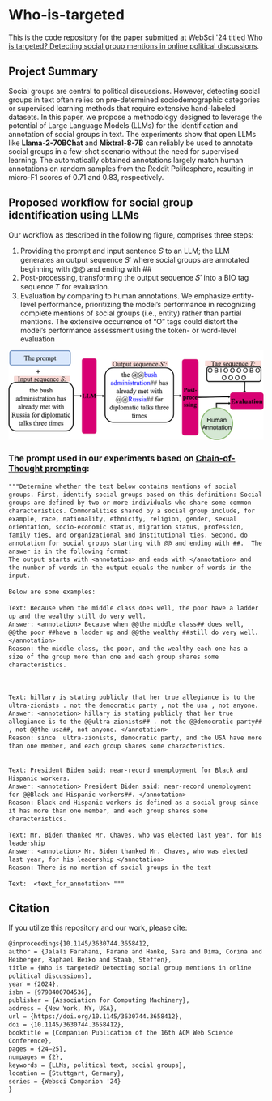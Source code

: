# Who-is-targeted
This is the code repository for the paper submitted at WebSci '24 titled [Who is targeted? Detecting social group mentions in online political discussions](https://dl.acm.org/doi/10.1145/3630744.3658412).


## Project Summary

Social groups are central to political discussions. However, detecting social groups in text often relies on pre-determined sociodemographic categories or supervised learning methods that require extensive hand-labeled datasets. In this paper, we propose a methodology designed to leverage the potential of Large Language Models (LLMs) for the identification and annotation of social groups in text. The experiments show that open LLMs like **Llama-2-70BChat** and **Mixtral-8-7B** can reliably be used to annotate social groups in a few-shot scenario without the need for supervised learning. The automatically obtained annotations largely match human annotations on random samples from the Reddit Politosphere, resulting
in micro-F1 scores of 0.71 and 0.83, respectively.

## Proposed workflow for social group identification using LLMs
Our workflow as described in the following figure, comprises three steps:
1. Providing the prompt and input sentence 𝑆 to an LLM; the LLM generates an output sequence 𝑆′ where social groups are annotated beginning with @@ and ending with ##
2. Post-processing, transforming the output sequence 𝑆′ into a BIO tag sequence 𝑇 for evaluation.
3. Evaluation by comparing to human annotations. We emphasize entity-level performance, prioritizing the model’s performance in recognizing complete mentions of social groups
(i.e., entity) rather than partial mentions. The extensive occurrence of “O” tags could distort the model’s performance
assessment using the token- or word-level evaluation

![screen](websci24.drawio.png)



### The prompt used in our experiments based on [Chain-of-Thought prompting](https://arxiv.org/pdf/2201.11903):

 ````              
"""Determine whether the text below contains mentions of social groups. First, identify social groups based on this definition: Social groups are defined by two or more individuals who share some common characteristics. Commonalities shared by a social group include, for example, race, nationality, ethnicity, religion, gender, sexual orientation, socio-economic status, migration status, profession, family ties, and organizational and institutional ties. Second, do annotation for social groups starting with @@ and ending with ##.  The answer is in the following format:
The output starts with <annotation> and ends with </annotation> and the number of words in the output equals the number of words in the input.  

Below are some examples:

Text: Because when the middle class does well, the poor have a ladder up and the wealthy still do very well. 
Answer: <annotation> Because when @@the middle class## does well, @@the poor ##have a ladder up and @@the wealthy ##still do very well. </annotation>
Reason: the middle class, the poor, and the wealthy each one has a size of the group more than one and each group shares some characteristics.



Text: hillary is stating publicly that her true allegiance is to the ultra-zionists . not the democratic party , not the usa , not anyone. 
Answer: <annotation> hillary is stating publicly that her true allegiance is to the @@ultra-zionists## . not the @@democratic party## , not @@the usa##, not anyone. </annotation> 
Reason: since  ultra-zionists, democratic party, and the USA have more than one member, and each group shares some characteristics.


Text: President Biden said: near-record unemployment for Black and Hispanic workers. 
Answer: <annotation> President Biden said: near-record unemployment for @@Black and Hispanic workers##. </annotation>
Reason: Black and Hispanic workers is defined as a social group since it has more than one member, and each group shares some characteristics.

Text: Mr. Biden thanked Mr. Chaves, who was elected last year, for his leadership 
Answer: <annotation> Mr. Biden thanked Mr. Chaves, who was elected last year, for his leadership </annotation>
Reason: There is no mention of social groups in the text

Text:  <text_for_annotation> """
````
## Citation
If you utilize this repository and our work, please cite:

````
@inproceedings{10.1145/3630744.3658412,
author = {Jalali Farahani, Farane and Hanke, Sara and Dima, Corina and Heiberger, Raphael Heiko and Staab, Steffen},
title = {Who is targeted? Detecting social group mentions in online political discussions},
year = {2024},
isbn = {9798400704536},
publisher = {Association for Computing Machinery},
address = {New York, NY, USA},
url = {https://doi.org/10.1145/3630744.3658412},
doi = {10.1145/3630744.3658412},
booktitle = {Companion Publication of the 16th ACM Web Science Conference},
pages = {24–25},
numpages = {2},
keywords = {LLMs, political text, social groups},
location = {Stuttgart, Germany},
series = {Websci Companion '24}
}
````




